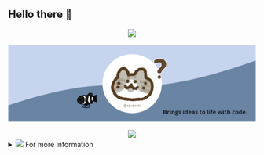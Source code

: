 ## Hello there 👋
<!-- <img src="https://media.giphy.com/media/hvRJCLFzcasrR4ia7z/giphy.gif" width="30px"> -->


<!-- visitor volume -->
<div align="center">
  <img src ="https://gv.halberd.cn/sevenxki?theme=stroke-fill&active=6A84A3&deactive=f1f1f1&len=8&speed=40&size=30&space=5&tail=0"/>
</div>


<!-- header -->
[![Social banner for sevenxki](./assets/header.png)](https://www.cnblogs.com/sevenkiki/)


<!-- My Tag -->
<div align="center">
  <img src ="https://readme-typing-svg.herokuapp.com?font=Montserrat&size=30&duration=6000&color=6A84A3&center=true&vCenter=true&width=1200&lines=Web+Developer;Content+Creator;unusual+but+wonderful+thinking"/>
</div>


<!-- detail -->
<details>
  <summary><img src="https://media.giphy.com/media/VgCDAzcKvsR6OM0uWg/giphy.gif" width="50"> For more information</summary>

#### About me

* 🎓 I am a student at SCAU. 
* 🎯 Aspire to become an excellent Frontend Developer.
* 🌱 Currently learning Web development, NLP & English.
* 📖 Ongoing knowledge output at [sevenkiki.com](https://www.cnblogs.com/sevenkiki/).
* 💗 Pursue all beautiful and interesting things.

<!-- #### Coding statistics
![Most Used Languages](https://github-readme-stats.vercel.app/api/top-langs/?username=sevenxki&theme=buefy&layout=compact) -->


#### Connect with me

[![Blog](./assets/blog.svg)](https://www.cnblogs.com/sevenkiki/)
&nbsp;&nbsp;
[![Mail](./assets/mail.svg)](mailto:sevensevenki@163.com)
&nbsp;&nbsp;
[![Github](./assets/github.svg)](https://github.com/sevenxki)
&nbsp;&nbsp;
[![Yuque](./assets/yuque.svg)](https://www.yuque.com/u22252612)

#### Languages and Tools

<img align="left" alt="HTML5" src="https://cdn.jsdelivr.net/gh/sevenxki/cdn-static@1.0/profile/HTML5.svg" style="padding-right:10px;" />
<img align="left" alt="CSS3" src="https://cdn.jsdelivr.net/gh/sevenxki/cdn-static@1.0/profile/CSS3.svg" style="padding-right:10px;" />
<img align="left" alt="JavaScript" src="https://cdn.jsdelivr.net/gh/sevenxki/cdn-static@1.0/profile/javascript.svg" style="padding-right:10px;" />
<img align="left" alt="Vue" src="https://cdn.jsdelivr.net/gh/sevenxki/cdn-static@1.0/profile/Vue.svg"
<img align="left" alt="Nodejs" src="https://cdn.jsdelivr.net/gh/sevenxki/cdn-static@1.0/profile/Nodejs.svg" style="padding-right:10px;" />
<img align="left" alt="MySQL" src="https://cdn.jsdelivr.net/gh/sevenxki/cdn-static@1.0/profile/MYSQL.svg" style="padding-right:10px;" />
<img align="left" alt="Java" src="https://cdn.jsdelivr.net/gh/sevenxki/cdn-static@1.0/profile/java.svg" style="padding-right:10px;" />
<img align="left" alt="Python" src="https://cdn.jsdelivr.net/gh/sevenxki/cdn-static@1.0/profile/Python.svg" style="padding-right:10px;" />
<img align="left" alt="Visual Studio Code" width="26px" src="https://cdn.jsdelivr.net/gh/sevenxki/cdn-static@1.0/profile/vscode.svg" style="padding-right:10px;" />
<img align="left" alt="Intellij IDEA" src="https://cdn.jsdelivr.net/gh/sevenxki/cdn-static@1.0/profile/intellijidea.svg" style="padding-right:10px;" />
<img align="left" alt="Pycharm" src="https://cdn.jsdelivr.net/gh/sevenxki/cdn-static@1.0/profile/Pycharm.svg" style="padding-right:10px;" />
<img align="left" alt="Git" src="https://cdn.jsdelivr.net/gh/sevenxki/cdn-static@1.0/profile/git.svg" style="padding-right:10px;" />

</details>
